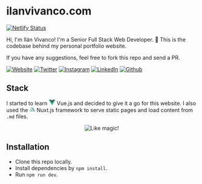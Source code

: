 # ilanvivanco.com

[![Netlify Status](https://api.netlify.com/api/v1/badges/4e9fe96e-7e5a-4c39-9592-093ce60851c5/deploy-status)](https://app.netlify.com/sites/ilanvivanco/deploys)

Hi, I'm Ilán Vivanco! I'm a Senior Full Stack Web Developer.
🚀 This is the codebase behind my personal portfolio website.

If you have any suggestions, feel free to fork this repo and send a PR.

[![Website](https://img.shields.io/badge/-ilanvivanco.com-475b7d?style=flat-square&logo=google-chrome&logoColor=white)](https://ilanvivanco.com)
[![Twitter](https://img.shields.io/badge/-Twitter-1DA1F2?style=flat-square&logo=twitter&logoColor=white)](https://twitter.com/IlanVivanco)
[![Instagram](https://img.shields.io/badge/-Instagram-E4405F?style=flat-square&logo=instagram&logoColor=white)](https://www.instagram.com/ilanvivanco)
[![LinkedIn](https://img.shields.io/badge/-LinkedIn-0A66C2?style=flat-square&logo=Linkedin&logoColor=white)](https://www.linkedin.com/in/ilanvivanco)
[![Github](https://img.shields.io/badge/-Github-181717?style=flat-square&logo=github&logoColor=white)](https://github.com/IlanVivanco)


## Stack

I started to learn <img src="assets/images/global/vue.png" height="15px" /> Vue.js and decided to give it a go for this website.
I also used the <img src="assets/images/global/nuxt.png" height="15px" /> Nuxt.js framework to serve static pages and load content from `.md` files.

<p align="center"><img src="https://media.giphy.com/media/3o84U6421OOWegpQhq/giphy.gif" alt="Like magic!" /></p>


## Installation

- Clone this repo locally.
- Install dependencies by `npm install`.
- Run `npm run dev`.

